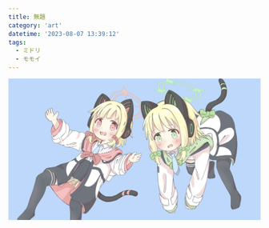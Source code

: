 ```yaml
---
title: 無題
category: 'art'
datetime: '2023-08-07 13:39:12'
tags:
  - ミドリ
  - モモイ
---
```



![img](img/IMG_0905.jpg)
